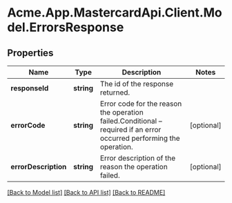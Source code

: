 # Acme.App.MastercardApi.Client.Model.ErrorsResponse

## Properties

Name | Type | Description | Notes
------------ | ------------- | ------------- | -------------
**responseId** | **string** | The id of the response returned. | 
**errorCode** | **string** | Error code for the reason the operation failed.Conditional – required if an error occurred performing the operation. | [optional] 
**errorDescription** | **string** | Error description of the reason the operation failed. | [optional] 

[[Back to Model list]](../README.md#documentation-for-models) [[Back to API list]](../README.md#documentation-for-api-endpoints) [[Back to README]](../README.md)

